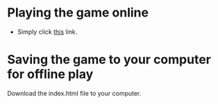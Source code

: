 # Playing the game online
* Simply click [this](https://michago6.github.io/farm_sim/) link.

# Saving the game to your computer for offline play
Download the index.html file to your computer.
